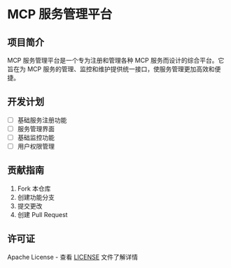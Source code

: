 # MCP 服务管理平台

## 项目简介
MCP 服务管理平台是一个专为注册和管理各种 MCP 服务而设计的综合平台。它旨在为 MCP 服务的管理、监控和维护提供统一接口，使服务管理更加高效和便捷。

## 开发计划
- [ ] 基础服务注册功能
- [ ] 服务管理界面
- [ ] 基础监控功能
- [ ] 用户权限管理

## 贡献指南
1. Fork 本仓库
2. 创建功能分支
3. 提交更改
4. 创建 Pull Request

## 许可证
Apache License - 查看 [LICENSE](LICENSE) 文件了解详情

